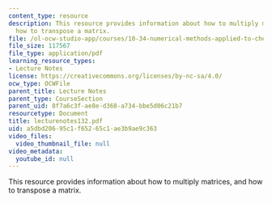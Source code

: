 ```yaml
---
content_type: resource
description: This resource provides information about how to multiply matrices, and
  how to transpose a matrix.
file: /ol-ocw-studio-app/courses/10-34-numerical-methods-applied-to-chemical-engineering-fall-2005/a5dbd20695c1f65265c1ae3b9ae9c363_lecturenotes132.pdf
file_size: 117567
file_type: application/pdf
learning_resource_types:
- Lecture Notes
license: https://creativecommons.org/licenses/by-nc-sa/4.0/
ocw_type: OCWFile
parent_title: Lecture Notes
parent_type: CourseSection
parent_uid: 8f7a6c3f-ae8e-d368-a734-bbe5d06c21b7
resourcetype: Document
title: lecturenotes132.pdf
uid: a5dbd206-95c1-f652-65c1-ae3b9ae9c363
video_files:
  video_thumbnail_file: null
video_metadata:
  youtube_id: null
---
```

This resource provides information about how to multiply matrices, and how to transpose a matrix.